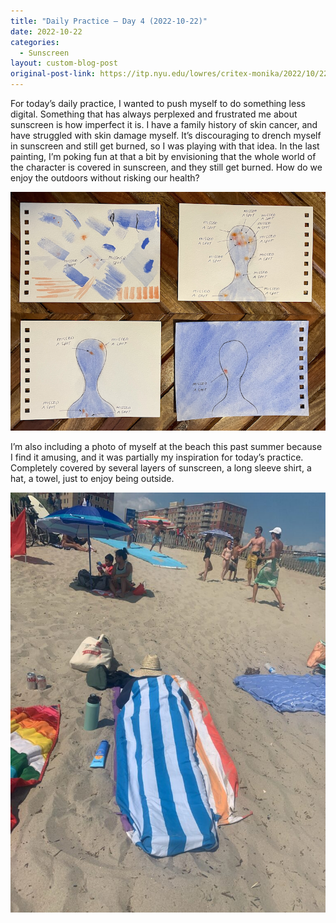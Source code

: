 ```yaml
---
title: "Daily Practice – Day 4 (2022-10-22)"
date: 2022-10-22
categories:
  - Sunscreen
layout: custom-blog-post
original-post-link: https://itp.nyu.edu/lowres/critex-monika/2022/10/22/daily-practice-day-4-2/
---
```


For today’s daily practice, I wanted to push myself to do something less digital. Something that has always perplexed and frustrated me about sunscreen is how imperfect it is. I have a family history of skin cancer, and have struggled with skin damage myself. It’s discouraging to drench myself in sunscreen and still get burned, so I was playing with that idea. In the last painting, I’m poking fun at that a bit by envisioning that the whole world of the character is covered in sunscreen, and they still get burned. How do we enjoy the outdoors without risking our health?

![](/assets/blog-post-assets/daily-practice-4-1.png)

I’m also including a photo of myself at the beach this past summer because I find it amusing, and it was partially my inspiration for today’s practice. Completely covered by several layers of sunscreen, a long sleeve shirt, a hat, a towel, just to enjoy being outside.

![](/assets/blog-post-assets/daily-practice-4-2.jpeg)
